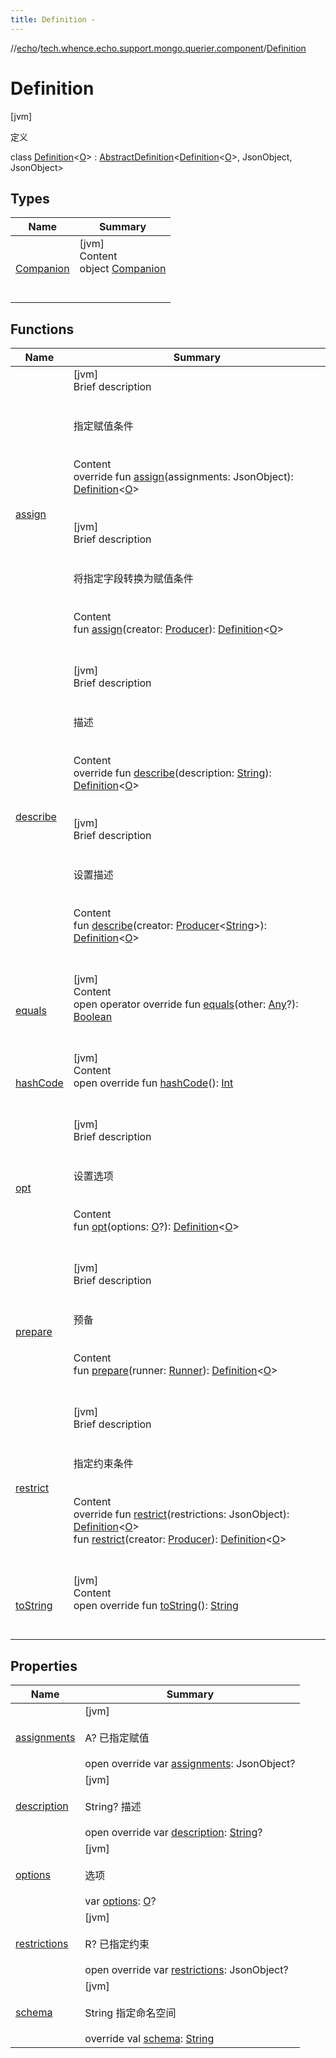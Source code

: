 ```yaml
---
title: Definition -
---
```

//[echo](../../index.md)/[tech.whence.echo.support.mongo.querier.component](../index.md)/[Definition](index.md)



# Definition  
 [jvm] 

定义

class [Definition](index.md)<[O](index.md)> : [AbstractDefinition](../../tech.whence.echo.dal.querier.component/-abstract-definition/index.md)<[Definition](index.md)<[O](index.md)>, JsonObject, JsonObject>    


## Types  
  
|  Name|  Summary| 
|---|---|
| [Companion](-companion/index.md)| [jvm]  <br>Content  <br>object [Companion](-companion/index.md)  <br><br><br>


## Functions  
  
|  Name|  Summary| 
|---|---|
| [assign](index.md#tech.whence.echo.dal.querier.component/AbstractDefinition/assign/#io.vertx.core.json.JsonObject/PointingToDeclaration/)| [jvm]  <br>Brief description  <br><br><br>指定赋值条件<br><br>  <br>Content  <br>override fun [assign](index.md#tech.whence.echo.dal.querier.component/AbstractDefinition/assign/#io.vertx.core.json.JsonObject/PointingToDeclaration/)(assignments: JsonObject): [Definition](index.md)<[O](index.md)>  <br><br><br>[jvm]  <br>Brief description  <br><br><br>将指定字段转换为赋值条件<br><br>  <br>Content  <br>fun [assign](assign.md)(creator: [Producer](../../tech.whence.echo.function/-producer/index.md)<JsonObject>): [Definition](index.md)<[O](index.md)>  <br><br><br>
| [describe](../../tech.whence.echo.dal.querier.component/-abstract-definition/describe.md)| [jvm]  <br>Brief description  <br><br><br>描述<br><br>  <br>Content  <br>override fun [describe](../../tech.whence.echo.dal.querier.component/-abstract-definition/describe.md)(description: [String](https://kotlinlang.org/api/latest/jvm/stdlib/kotlin/-string/index.html)): [Definition](index.md)<[O](index.md)>  <br><br><br>[jvm]  <br>Brief description  <br><br><br>设置描述<br><br>  <br>Content  <br>fun [describe](describe.md)(creator: [Producer](../../tech.whence.echo.function/-producer/index.md)<[String](https://kotlinlang.org/api/latest/jvm/stdlib/kotlin/-string/index.html)>): [Definition](index.md)<[O](index.md)>  <br><br><br>
| [equals](../../tech.whence.echo.webclient.response.exception/-response-unrecognized-exception/index.md#kotlin/Any/equals/#kotlin.Any?/PointingToDeclaration/)| [jvm]  <br>Content  <br>open operator override fun [equals](../../tech.whence.echo.webclient.response.exception/-response-unrecognized-exception/index.md#kotlin/Any/equals/#kotlin.Any?/PointingToDeclaration/)(other: [Any](https://kotlinlang.org/api/latest/jvm/stdlib/kotlin/-any/index.html)?): [Boolean](https://kotlinlang.org/api/latest/jvm/stdlib/kotlin/-boolean/index.html)  <br><br><br>
| [hashCode](../../tech.whence.echo.webclient.response.exception/-response-unrecognized-exception/index.md#kotlin/Any/hashCode/#/PointingToDeclaration/)| [jvm]  <br>Content  <br>open override fun [hashCode](../../tech.whence.echo.webclient.response.exception/-response-unrecognized-exception/index.md#kotlin/Any/hashCode/#/PointingToDeclaration/)(): [Int](https://kotlinlang.org/api/latest/jvm/stdlib/kotlin/-int/index.html)  <br><br><br>
| [opt](opt.md)| [jvm]  <br>Brief description  <br><br><br>设置选项<br><br>  <br>Content  <br>fun [opt](opt.md)(options: [O](index.md)?): [Definition](index.md)<[O](index.md)>  <br><br><br>
| [prepare](prepare.md)| [jvm]  <br>Brief description  <br><br><br>预备<br><br>  <br>Content  <br>fun [prepare](prepare.md)(runner: [Runner](../../tech.whence.echo.function/-runner/index.md)): [Definition](index.md)<[O](index.md)>  <br><br><br>
| [restrict](index.md#tech.whence.echo.dal.querier.component/AbstractDefinition/restrict/#io.vertx.core.json.JsonObject/PointingToDeclaration/)| [jvm]  <br>Brief description  <br><br><br>指定约束条件<br><br>  <br>Content  <br>override fun [restrict](index.md#tech.whence.echo.dal.querier.component/AbstractDefinition/restrict/#io.vertx.core.json.JsonObject/PointingToDeclaration/)(restrictions: JsonObject): [Definition](index.md)<[O](index.md)>  <br>fun [restrict](restrict.md)(creator: [Producer](../../tech.whence.echo.function/-producer/index.md)<JsonObject>): [Definition](index.md)<[O](index.md)>  <br><br><br>
| [toString](../../tech.whence.echo.webclient.response.exception/-response-unrecognized-exception/index.md#kotlin/Any/toString/#/PointingToDeclaration/)| [jvm]  <br>Content  <br>open override fun [toString](../../tech.whence.echo.webclient.response.exception/-response-unrecognized-exception/index.md#kotlin/Any/toString/#/PointingToDeclaration/)(): [String](https://kotlinlang.org/api/latest/jvm/stdlib/kotlin/-string/index.html)  <br><br><br>


## Properties  
  
|  Name|  Summary| 
|---|---|
| [assignments](index.md#tech.whence.echo.support.mongo.querier.component/Definition/assignments/#/PointingToDeclaration/)|  [jvm] <br><br>A? 已指定赋值<br><br>open override var [assignments](index.md#tech.whence.echo.support.mongo.querier.component/Definition/assignments/#/PointingToDeclaration/): JsonObject?   <br>
| [description](index.md#tech.whence.echo.support.mongo.querier.component/Definition/description/#/PointingToDeclaration/)|  [jvm] <br><br>String? 描述<br><br>open override var [description](index.md#tech.whence.echo.support.mongo.querier.component/Definition/description/#/PointingToDeclaration/): [String](https://kotlinlang.org/api/latest/jvm/stdlib/kotlin/-string/index.html)?   <br>
| [options](index.md#tech.whence.echo.support.mongo.querier.component/Definition/options/#/PointingToDeclaration/)|  [jvm] <br><br>选项<br><br>var [options](index.md#tech.whence.echo.support.mongo.querier.component/Definition/options/#/PointingToDeclaration/): [O](index.md)?   <br>
| [restrictions](index.md#tech.whence.echo.support.mongo.querier.component/Definition/restrictions/#/PointingToDeclaration/)|  [jvm] <br><br>R? 已指定约束<br><br>open override var [restrictions](index.md#tech.whence.echo.support.mongo.querier.component/Definition/restrictions/#/PointingToDeclaration/): JsonObject?   <br>
| [schema](index.md#tech.whence.echo.support.mongo.querier.component/Definition/schema/#/PointingToDeclaration/)|  [jvm] <br><br>String 指定命名空间<br><br>override val [schema](index.md#tech.whence.echo.support.mongo.querier.component/Definition/schema/#/PointingToDeclaration/): [String](https://kotlinlang.org/api/latest/jvm/stdlib/kotlin/-string/index.html)   <br>


